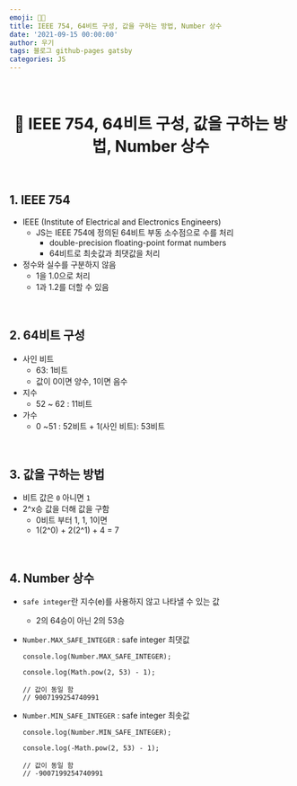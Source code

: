 ```yaml
---
emoji: 👨‍💻
title: IEEE 754, 64비트 구성, 값을 구하는 방법, Number 상수
date: '2021-09-15 00:00:00'
author: 우기
tags: 블로그 github-pages gatsby
categories: JS
---
```


<br>

<h1 align="center">
  👋  IEEE 754, 64비트 구성, 값을 구하는 방법, Number 상수
</h1>

<br>

## 1. IEEE 754

- IEEE (Institute of Electrical and Electronics Engineers)
  - JS는 IEEE 754에 정의된 64비트 부동 소수점으로 수를 처리
    - double-precision floating-point format numbers
    - 64비트로 최솟값과 최댓값을 처리
- 정수와 실수를 구분하지 않음
  - 1을 1.0으로 처리
  - 1과 1.2를 더할 수 있음

<br>

## 2. 64비트 구성

- 사인 비트
  - 63: 1비트
  - 값이 0이면 양수, 1이면 음수
- 지수
  - 52 ~ 62 : 11비트
- 가수
  - 0 ~51 : 52비트 + 1(사인 비트): 53비트

<br>

## 3. 값을 구하는 방법

- 비트 값은 `0` 아니면 `1`
- 2^x승 값을 더해 값을 구함
  - 0비트 부터 1, 1, 1이면
  - 1(2^0) + 2(2^1) + 4 = 7

<br>

## 4. Number 상수

- `safe integer`란 지수(e)를 사용하지 않고 나타낼 수 있는 값
  - 2의 64승이 아닌 2의 53승
- `Number.MAX_SAFE_INTEGER` : safe integer 최댓값

  ```tsx
  console.log(Number.MAX_SAFE_INTEGER);

  console.log(Math.pow(2, 53) - 1);

  // 값이 동일 함
  // 9007199254740991
  ```

- `Number.MIN_SAFE_INTEGER` : safe integer 최솟값

  ```tsx
  console.log(Number.MIN_SAFE_INTEGER);

  console.log(-Math.pow(2, 53) - 1);

  // 값이 동일 함
  // -9007199254740991
  ```

```toc

```
